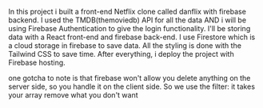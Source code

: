 In this project i built a front-end Netflix clone called danflix with firebase backend. I used the TMDB(themoviedb) API for all the 
data AND i will be using Firebase Authentication to give the login functionality. I'll be storing data with a React front-end and firebase back-end. I use Firestore which is a cloud storage in firebase to save data. All the styling is
done with the Tailwind CSS to save time. After everything, i deploy the project with Firebase hosting.

one gotcha to note is that firebase won't allow you delete anything on the server side, so you handle it on the client side. 
So we use the filter: it takes your array remove what you don't want